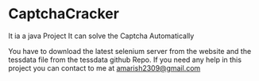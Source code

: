 # CaptchaCracker



It ia a java Project 
It can solve the Captcha Automatically

You have to download the latest  selenium server  from the website and the tessdata file from the tessdata github Repo.
If you need any help in this project you can contact to me at amarish2309@gmail.com
